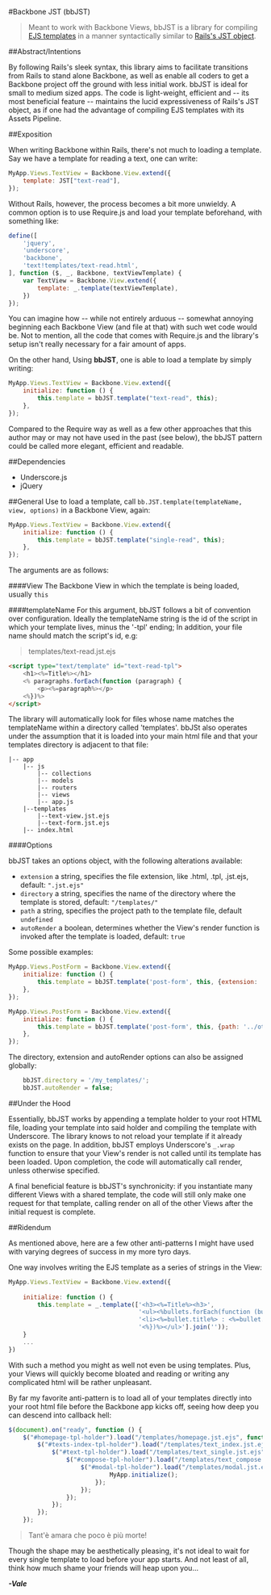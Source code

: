 #Backbone JST  (bbJST)

> Meant to work with Backbone Views, bbJST is a library for compiling [EJS templates](http://ejs.co/) in a manner syntactically similar to [Rails's JST object](https://github.com/rails/sprockets).


##Abstract/Intentions 

By following Rails's sleek syntax, this library aims to facilitate transitions from Rails to stand alone Backbone, as well as enable all coders to get a Backbone project off the ground with less initial work.
bbJST is ideal for small to medium sized apps. The code is light-weight, efficient and -- its most beneficial feature -- maintains the lucid expressiveness of Rails's JST object, as if one had the advantage of compiling EJS templates with its Assets Pipeline. 


##Exposition 

When writing Backbone within Rails, there's not much to loading a template. Say we have a template for reading a text, one can write:

```javascript
MyApp.Views.TextView = Backbone.View.extend({
    template: JST["text-read"],    
});
```

Without Rails, however, the process becomes a bit more unwieldy. A common option is to use Require.js and load your template beforehand, with something like:

```javascript
define([
	'jquery',
	'underscore',
	'backbone',
	'text!templates/text-read.html',
], function ($, _, Backbone, textViewTemplate) {
	var TextView = Backbone.View.extend({
		template: _.template(textViewTemplate),        
    })
});
```

You can imagine how -- while not entirely arduous -- somewhat annoying beginning each Backbone View (and file at that) with such wet code would be. Not to mention, all the code that comes with Require.js and the library's setup isn't really necessary for a fair amount of apps. 

On the other hand, Using **bbJST**, one is able to load a template by simply writing: 

```javascript
MyApp.Views.TextView = Backbone.View.extend({
    initialize: function () {
        this.template = bbJST.template("text-read", this);
    },
});
```

Compared to the Require way as well as a few other approaches that this author may or may not have used in the past (see below), the bbJST pattern could be called more elegant, efficient and readable. 

##Dependencies
- Underscore.js
- jQuery

##General Use 
to load a template, call `bb.JST.template(templateName, view, options)` in a Backbone View, again: 

```javascript
MyApp.Views.TextView = Backbone.View.extend({
    initialize: function () {
        this.template = bbJST.template("single-read", this);
    },
});
```

The arguments are as follows:

####View 
The Backbone View in which the template is being loaded, usually `this`

####templateName
For this argument, bbJST follows a bit of convention over configuration. Ideally the templateName string
is the id of the script in which your template lives, minus the '-tpl' ending;
In addition, your file name should match the script's id, e.g:

> templates/text-read.jst.ejs

```html
<script type="text/template" id="text-read-tpl">
    <h1><%=Title%></h1>
    <% paragraphs.forEach(function (paragraph) {
        <p><%=paragraph%></p>    
    <%})%>
</script>
```

The library will automatically look for files whose name matches the templateName within a directory called 'templates'. bbJSt also operates under the assumption that it is loaded into your main html file and that your templates directory is adjacent to that file:

```
|-- app
    |-- js
        |-- collections
        |-- models
        |-- routers
        |-- views
        |-- app.js
    |--templates
        |--text-view.jst.ejs
        |--text-form.jst.ejs
    |-- index.html
```


####Options

bbJST takes an options object, with the following alterations available: 

- `extension`   a string, specifies the file extension, like .html, .tpl, .jst.ejs, default: `".jst.ejs"`
- `directory`   a string, specifies the name of the directory where the template is stored, default: `"/templates/"`
- `path` a string, specifies the project path to the template file, default `undefined`
- `autoRender` a boolean, determines whether the View's render function is invoked after the template is loaded, default: `true`


Some possible examples:

```javascript
MyApp.Views.PostForm = Backbone.View.extend({
    initialize: function () {
        this.template = bbJST.template('post-form', this, {extension: '.html', directory: './my_templates/post_templates/'});
    },
});
```

```javascript
MyApp.Views.PostForm = Backbone.View.extend({
    initialize: function () {
        this.template = bbJST.template('post-form', this, {path: '../other_templates/weirdly_named_template.html'});
    },
});
```

The directory, extension and autoRender options can also be assigned globally:

```javascript
    bbJST.directory = '/my_templates/';
    bbJST.autoRender = false;
```

##Under the Hood 

Essentially, bbJST works by appending a template holder to your root HTML file, loading your template into said holder and compiling the template with Underscore. The library knows to not reload your template if it already exists on the page. In addition, bbJST employs Underscore's `_.wrap` function to ensure that your View's render is not called until its template has been loaded. Upon completion, the code will automatically call render, unless otherwise specified.
 
 A final beneficial feature is bbJST's synchronicity: if you instantiate many different Views with a shared template, the code will still only make one request for that template, calling render on all of the other Views after the initial request is complete.  


##Ridendum

As mentioned above, here are a few other anti-patterns I might have used with varying degrees of success in my more tyro days.


One way involves writing the EJS template as a series of strings in the View:

```javascript 
MyApp.Views.TextView = Backbone.View.extend({
    
    initialize: function () {
        this.template = _.template(['<h3><%=Title%><h3>',
                                    '<ul><%bullets.forEach(function (bullet) {',
                                    '<li><%=bullet.title%> : <%=bullet.content%></li>',
                                    '<%})%></ul>'].join(''));                                
    }
    ...
})
```

With such a method you might as well not even be using templates. Plus, your Views will quickly become bloated and reading or writing any complicated html will be rather unpleasant.


By far my favorite anti-pattern is to load all of your templates directly into your root html file before the Backbone app kicks off, seeing how deep you can descend into callback hell:

```javascript
$(document).on("ready", function () {
    $("#homepage-tpl-holder").load("/templates/homepage.jst.ejs", function () {
		$("#texts-index-tpl-holder").load("/templates/text_index.jst.ejs", function () {
    		$("#text-tpl-holder").load("/templates/text_single.jst.ejs", function () {
        		$("#compose-tpl-holder").load("/templates/text_compose.jst.ejs", function () { 
            		$("#modal-tpl-holder").load("/templates/modal.jst.ejs", function () {
                            MyApp.initialize();
                        });
        			});
    			});
            });
        });
    });
```

>Tant'è amara che poco è più morte!

Though the shape may be aesthetically pleasing, it's not ideal to wait for every single template to load before your app starts. And not least of all, think how much shame your friends will heap upon you...


***-Vale***
